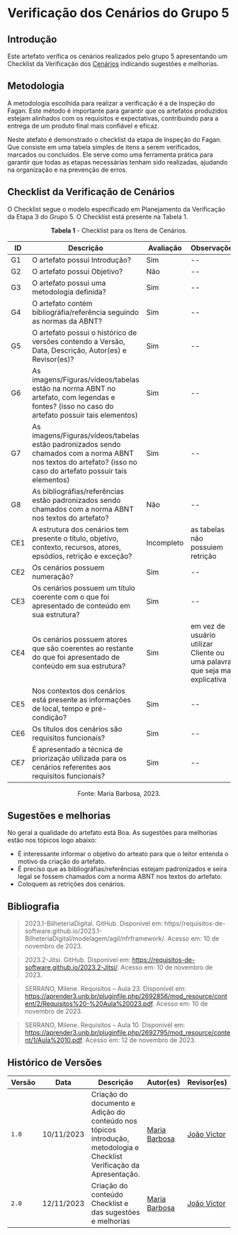 # Verificação dos Cenários do Grupo 5

## Introdução

Este artefato verifica os cenários realizados pelo grupo 5 apresentando um Checklist da Verificação dos [Cenários](https://requisitos-de-software.github.io/2023.2-Jitsi/Modelagem/cenarios/) indicando sugestões e melhorias. 

## Metodologia

A metodologia escolhida para realizar a verificação é a de Inspeção do Fagan. Este método é importante para garantir que os artefatos produzidos estejam alinhados com os requisitos e expectativas, contribuindo para a entrega de um produto final mais confiável e eficaz. 

Neste atefato é demonstrado o checklist da etapa de Inspeção do Fagan. Que consiste em uma tabela simples de itens a serem verificados, marcados ou concluídos. Ele serve como uma ferramenta prática para garantir que todas as etapas necessárias tenham sido realizadas, ajudando na organização e na prevenção de erros.

## Checklist da Verificação de Cenários

O Checklist segue o modelo especificado em Planejamento da Verificação da Etapa 3 do Grupo 5. O Checklist está presente na Tabela 1.

<center>

**Tabela 1** - Checklist para os Itens de Cenários.

| ID | Descrição | Avaliação | Observações |
| ---| -------- | --------- | ------------ |
| G1  | O artefato possui Introdução? | Sim | -- |
| G2  | O artefato possui Objetivo? | Não | -- |
| G3  | O artefato possui uma metodologia definida? | Sim | -- |
| G4  | O artefato contém bibliográfia/referência seguindo as normas da ABNT? | Sim | -- |
| G5  | O artefato possui o histórico de versões contendo a Versão, Data, Descrição, Autor(es) e Revisor(es)? | Sim | -- |
| G6  | As imagens/Figuras/vídeos/tabelas estão na norma ABNT no artefato, com legendas e fontes? (isso no caso do artefato possuir tais elementos) | Sim | -- |
| G7  | As imagens/Figuras/vídeos/tabelas estão padronizados sendo chamados com a norma ABNT nos textos do artefato? (isso no caso do artefato possuir tais elementos) | Sim | -- |
| G8  | As bibliográfias/referências estão padronizados sendo chamados com a norma ABNT nos textos do artefato?  | Não | -- |
| CE1 | A estrutura dos cenários tem presente o título, objetivo, contexto, recursos, atores, epsódios, retrição e exceção? | Incompleto | as tabelas não possuiem retrição |
| CE2 | Os cenários possuem numeração? | Sim | -- |
| CE3 | Os cenários possuem um título coerente com o que foi apresentado de conteúdo em sua estrutura? | Sim | -- |
| CE4 | Os cenários possuem atores que são coerentes ao restante do que foi apresentado de conteúdo em sua estrutura? | Sim | em vez de usuário utilizar Cliente ou uma palavra que seja mais explicativa |
| CE5 | Nos contextos dos cenários está presente as informações de local, tempo e pré-condição? | Sim | -- |
| CE6 | Os títulos dos cenários são requisitos funcionais? | Sim | -- |
| CE7 | É apresentado a técnica de priorização utilizada para os cenários referentes aos requisitos funcionais? | Sim | -- |

Fonte: Maria Barbosa, 2023.

</center>

## Sugestões e melhorias

No geral a qualidade do artefato está Boa. As sugestões para melhorias estão nos tópicos logo abaixo:

- É interessante informar o objetivo do arteato para que o leitor entenda o motivo da criação do artefato. 
- É preciso que as bibliográfias/referências estejam padronizados e seira legal se fossem chamados com a norma ABNT nos textos do artefato.
- Coloquem as retrições dos cenários.

## Bibliografia

> 2023.1-BilheteriaDigital. GitHub. Disponível em: https//requisitos-de-software.github.io/2023.1-BilheteriaDigital/modelagem/agil/nfrframework/. Acesso em: 10 de novembro de 2023.

> 2023.2-Jitsi. GitHub. Disponível em: https://requisitos-de-software.github.io/2023.2-Jitsi/. Acesso em: 10 de novembro de 2023.

> SERRANO, Milene. Requisitos – Aula 23. Disponivél em: https://aprender3.unb.br/pluginfile.php/2692856/mod_resource/content/2/Requisitos%20-%20Aula%20023.pdf. Acesso em: 10 de novembro de 2023.

> SERRANO, Milene. Requisitos – Aula 10. Disponivél em: https://aprender3.unb.br/pluginfile.php/2692795/mod_resource/content/1/Aula%2010.pdf. Acesso em: 12 de novembro de 2023.


## Histórico de Versões

| Versão | Data       | Descrição   | Autor(es)   | Revisor(es) |
| ------ | ---------- | ----------- | ------------ | ---------- |
| `1.0`  | 10/11/2023 | Criação do documento e Adição do conteúdo nos tópicos introdução, metodologia e Checklist Verificação da Apresentação.  | [Maria Barbosa](https://github.com/Madu01) | [João Victor](https://github.com/jvcostta) |
| `2.0`  | 12/11/2023 | Criação do conteúdo Checklist e das sugestões e melhorias  | [Maria Barbosa](https://github.com/Madu01) | [João Victor](https://github.com/jvcostta) |
